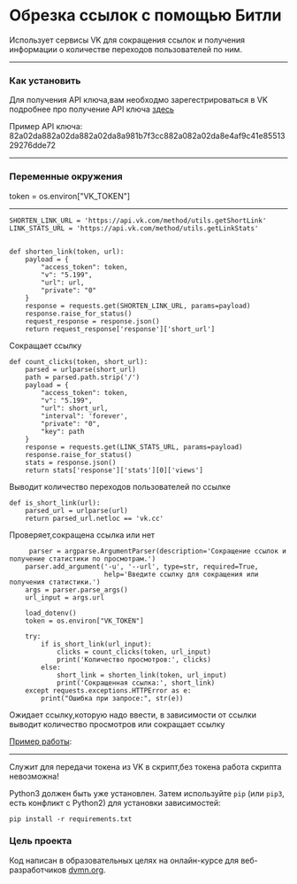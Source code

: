 # Обрезка ссылок с помощью Битли #

Использует сервисы VK для сокращения ссылок и получения информации о количестве переходов пользователей по ним.

---

### Как установить

Для получения API ключа,вам необходмо зарегестрироваться в VK подробнее про получение API ключа [здесь](https://dev.vk.com/ru/api/access-token/getting-started)

Пример API ключа: 82a02da882a02da882a02da8a981b7f3cc882a082a02da8e4af9c41e8551329276dde72

---

### Переменные окружения

token = os.environ["VK_TOKEN"]

---


```
SHORTEN_LINK_URL = 'https://api.vk.com/method/utils.getShortLink'
LINK_STATS_URL = 'https://api.vk.com/method/utils.getLinkStats'


def shorten_link(token, url):
    payload = {
        "access_token": token,
        "v": "5.199",
        "url": url,
        "private": "0"
    }
    response = requests.get(SHORTEN_LINK_URL, params=payload)
    response.raise_for_status()
    request_response = response.json()
    return request_response['response']['short_url']
```
Сокращает ссылку

```
def count_clicks(token, short_url):
    parsed = urlparse(short_url)
    path = parsed.path.strip('/')
    payload = {
        "access_token": token,
        "v": "5.199",
        "url": short_url,
        "interval": 'forever',
        "private": "0",
        "key": path
    }
    response = requests.get(LINK_STATS_URL, params=payload)
    response.raise_for_status()
    stats = response.json()
    return stats['response']['stats'][0]['views']
```
Выводит количество переходов пользователей по ссылке

```
def is_short_link(url):
    parsed_url = urlparse(url)
    return parsed_url.netloc == 'vk.cc'
```

Проверяет,сокращена ссылка или нет

```
     parser = argparse.ArgumentParser(description='Сокращение ссылок и получение статистики по просмотрам.')
    parser.add_argument('-u', '--url', type=str, required=True,
                        help='Введите ссылку для сокращения или получения статистики.')
    args = parser.parse_args()
    url_input = args.url

    load_dotenv()
    token = os.environ["VK_TOKEN"]

    try:
        if is_short_link(url_input):
            clicks = count_clicks(token, url_input)
            print('Количество просмотров:', clicks)
        else:
            short_link = shorten_link(token, url_input)
            print('Сокращенная ссылка:', short_link)
    except requests.exceptions.HTTPError as e:
        print("Ошибка при запросе:", str(e))
```

Ожидает ссылку,которую надо ввести, в зависимости от ссылки выводит количество просмотров или сокращает ссылку





[Пример работы](https://imgur.com/a/5AG0OhT):

---

Служит для передачи токена из VK в скрипт,без токена работа скрипта невозможна! 

Python3 должен быть уже установлен. 
Затем используйте `pip` (или `pip3`, есть конфликт с Python2) для установки зависимостей:
```
pip install -r requirements.txt
```

### Цель проекта

Код написан в образовательных целях на онлайн-курсе для веб-разработчиков [dvmn.org](https://dvmn.org/).
